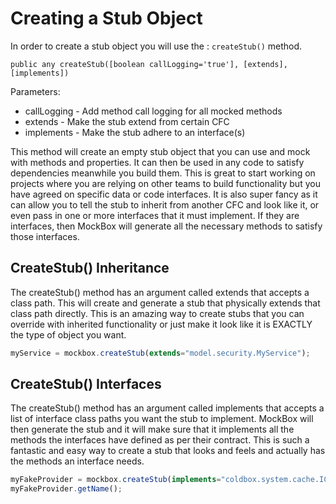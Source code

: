 # Creating a Stub Object

In order to create a stub object you will use the : `createStub()` method.

`public any createStub([boolean callLogging='true'], [extends], [implements])`

Parameters:
* callLogging - Add method call logging for all mocked methods
* extends - Make the stub extend from certain CFC
* implements - Make the stub adhere to an interface(s)

This method will create an empty stub object that you can use and mock with methods and properties. It can then be used in any code to satisfy dependencies meanwhile you build them. This is great to start working on projects where you are relying on other teams to build functionality but you have agreed on specific data or code interfaces. It is also super fancy as it can allow you to tell the stub to inherit from another CFC and look like it, or even pass in one or more interfaces that it must implement. If they are interfaces, then MockBox will generate all the necessary methods to satisfy those interfaces.


## CreateStub() Inheritance

The createStub() method has an argument called extends that accepts a class path. This will create and generate a stub that physically extends that class path directly. This is an amazing way to create stubs that you can override with inherited functionality or just make it look like it is EXACTLY the type of object you want.

```javascript
myService = mockbox.createStub(extends="model.security.MyService");
```

## CreateStub() Interfaces
The createStub() method has an argument called implements that accepts a list of interface class paths you want the stub to implement. MockBox will then generate the stub and it will make sure that it implements all the methods the interfaces have defined as per their contract. This is such a fantastic and easy way to create a stub that looks and feels and actually has the methods an interface needs.

```javascript
myFakeProvider = mockbox.createStub(implements="coldbox.system.cache.ICacheProvider");
myFakeProvider.getName();
```


